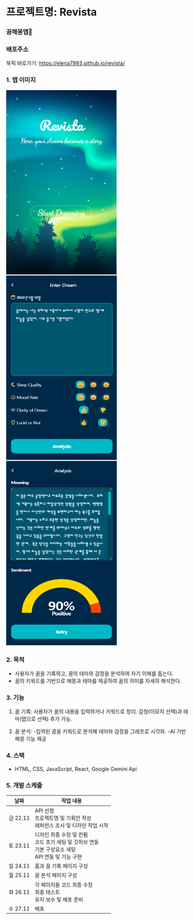 # 프로젝트명: Revista

### 꿈해몽앱👀

### 배포주소

북픽 바로가기: <https://elena7993.github.io/revista/>

### 1. 앱 이미지

<img src="./public/revista_images/revista_home.png" alt="홈화면" width="300" height="500">
<img src="./public/revista_images/revista_enter.png" alt="꿈기록화면" width="300" height="500">
<img src="./public/revista_images/revista_analysis.png" alt="꿈분석화면" width="300" height="500">

### 2. 목적

- 사용자가 꿈을 기록하고, 꿈의 테마와 감정을 분석하여 자기 이해를 돕는다.
- 꿈의 키워드를 기반으로 해몽과 테마를 제공하여 꿈의 의미를 자세히 해석한다.

### 3. 기능

1. 꿈 기록:
   사용자가 꿈의 내용을 입력하거나 키워드로 정리.
   감정(이모지 선택)과 테마(탭으로 선택) 추가 가능.

2. 꿈 분석: -입력된 꿈을 키워드로 분석해 테마와 감정을 그래프로 시각화.
   -AI 기반 해몽 기능 제공

### 4. 스택

- HTML, CSS, JavaScript, React, Google Gemini Api

### 5. 개발 스케줄

| 날짜     | 작업 내용                                                                                                |
| -------- | -------------------------------------------------------------------------------------------------------- |
| 금 22.11 | API 선정<br>프로젝트명 및 기획안 작성<br>레퍼런스 조사 및 디자인 작업 시작                               |
| 토 23.11 | 디자인 최종 수정 및 컨펌<br>코드 초기 세팅 및 깃허브 연동<br>기본 구성요소 세팅<br>API 연동 및 기능 구현 |
| 일 24.11 | 홈과 꿈 기록 페이지 구성                                                                                 |
| 월 25.11 | 꿈 분석 페이지 구성                                                                                      |
| 화 26.11 | 각 페이지들 코드 최종 수정<br>최종 테스트<br>유지 보수 및 배포 준비                                      |
| 수 27.11 | 배포                                                                                                     |
